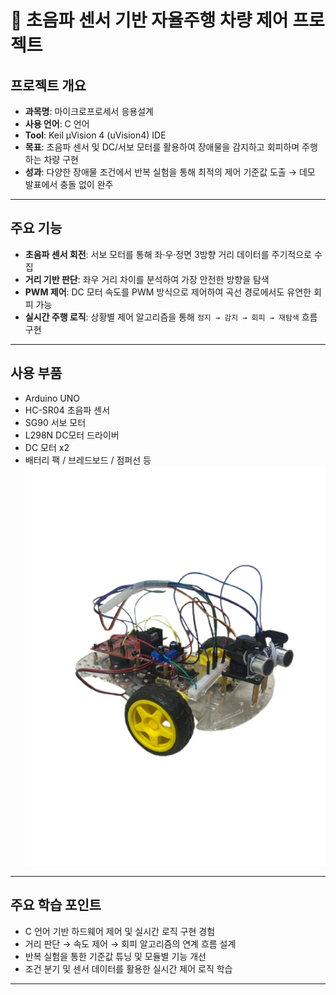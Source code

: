# 🚗 초음파 센서 기반 자율주행 차량 제어 프로젝트

## 프로젝트 개요

- **과목명**: 마이크로프로세서 응용설계 
- **사용 언어**: C 언어
- **Tool**: Keil μVision 4 (uVision4) IDE
- **목표**: 초음파 센서 및 DC/서보 모터를 활용하여 장애물을 감지하고 회피하며 주행하는 차량 구현
- **성과**: 다양한 장애물 조건에서 반복 실험을 통해 최적의 제어 기준값 도출 → 데모 발표에서 충돌 없이 완주

---

## 주요 기능

- **초음파 센서 회전**: 서보 모터를 통해 좌·우·정면 3방향 거리 데이터를 주기적으로 수집  
- **거리 기반 판단**: 좌우 거리 차이를 분석하여 가장 안전한 방향을 탐색  
- **PWM 제어**: DC 모터 속도를 PWM 방식으로 제어하여 곡선 경로에서도 유연한 회피 가능  
- **실시간 주행 로직**: 상황별 제어 알고리즘을 통해 `정지 → 감지 → 회피 → 재탐색` 흐름 구현

---

## 사용 부품

- Arduino UNO
- HC-SR04 초음파 센서
- SG90 서보 모터
- L298N DC모터 드라이버
- DC 모터 x2
- 배터리 팩 / 브레드보드 / 점퍼선 등
  ![car](./image.png)

---

## 주요 학습 포인트

- C 언어 기반 하드웨어 제어 및 실시간 로직 구현 경험
- 거리 판단 → 속도 제어 → 회피 알고리즘의 연계 흐름 설계
- 반복 실험을 통한 기준값 튜닝 및 모듈별 기능 개선
- 조건 분기 및 센서 데이터를 활용한 실시간 제어 로직 학습

---

